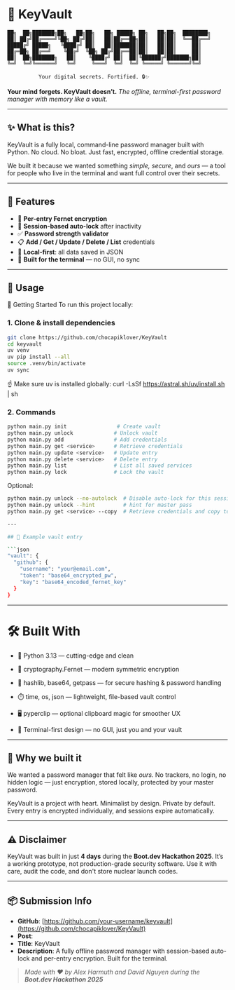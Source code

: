 # 🔐 KeyVault

    ██╗  ██╗███████╗██╗   ██╗██╗   ██╗ █████╗ ██╗   ██╗██╗  ████████╗
    ██║ ██╔╝██╔════╝╚██╗ ██╔╝██║   ██║██╔══██╗██║   ██║██║  ╚══██╔══╝
    █████╔╝ █████╗   ╚████╔╝ ██║   ██║███████║██║   ██║██║     ██║   
    ██╔═██╗ ██╔══╝    ╚██╔╝  ╚██╗ ██╔╝██╔══██║██║   ██║██║     ██║   
    ██║  ██╗███████╗   ██║    ╚████╔╝ ██║  ██║╚██████╔╝███████╗██║   
    ╚═╝  ╚═╝╚══════╝   ╚═╝     ╚═══╝  ╚═╝  ╚═╝ ╚═════╝ ╚══════╝╚═╝   
                                                                    
              Your digital secrets. Fortified. 🔒✨

**Your mind forgets. KeyVault doesn’t.**
*The offline, terminal-first password manager with memory like a vault.*

---

## ✨ What is this?

KeyVault is a fully local, command-line password manager built with Python.
No cloud. No bloat. Just fast, encrypted, offline credential storage.

We built it because we wanted something *simple, secure*, and *ours* — a tool for people who live in the terminal and want full control over their secrets.

---

## 🔑 Features

* 🔐 **Per-entry Fernet encryption**
* 🧠 **Session-based auto-lock** after inactivity
* ✅ **Password strength validator**
* 📋 **Add / Get / Update / Delete / List** credentials
* 💾 **Local-first**: all data saved in JSON
* 🧪 **Built for the terminal** — no GUI, no sync

---

## 🚀 Usage
🚀 Getting Started
To run this project locally:

### 1. Clone & install dependencies

```bash
git clone https://github.com/chocapiklover/KeyVault
cd keyvault
uv venv
uv pip install --all
source .venv/bin/activate
uv sync
```

☝️ Make sure uv is installed globally:
curl -LsSf https://astral.sh/uv/install.sh | sh

### 2. Commands

```bash
python main.py init                # Create vault
python main.py unlock             # Unlock vault
python main.py add                # Add credentials
python main.py get <service>      # Retrieve credentials
python main.py update <service>   # Update entry
python main.py delete <service>   # Delete entry
python main.py list               # List all saved services
python main.py lock               # Lock the vault
```

Optional:

```bash
python main.py unlock --no-autolock  # Disable auto-lock for this session
python main.py unlock --hint         # hint for master pass
python main.py get <service> --copy  # Retrieve credentials and copy to clipboard

---

## 🧾 Example vault entry

```json
"vault": {
  "github": {
    "username": "your@email.com",
    "token": "base64_encrypted_pw",
    "key": "base64_encoded_fernet_key"
  }
}
```

---

# 🛠️ Built With

* 🐍 Python 3.13 — cutting-edge and clean

* 🔐 cryptography.Fernet — modern symmetric encryption

* 🧠 hashlib, base64, getpass — for secure hashing & password handling

* ⏱️ time, os, json — lightweight, file-based vault control

* 🖥️ pyperclip — optional clipboard magic for smoother UX

* 🧪 Terminal-first design — no GUI, just you and your vault
---

## 💭 Why we built it

We wanted a password manager that felt like *ours*.
No trackers, no login, no hidden logic — just encryption, stored locally, protected by your master password.

KeyVault is a project with heart.
Minimalist by design. Private by default.
Every entry is encrypted individually, and sessions expire automatically.

---

## ⚠️ Disclaimer

KeyVault was built in just **4 days** during the **Boot.dev Hackathon 2025**.
It’s a working prototype, not production-grade security software.
Use it with care, audit the code, and don't store nuclear launch codes.

---

## 📦 Submission Info

* **GitHub**: [https://github.com/your-username/keyvault](https://github.com/chocapiklover/KeyVault)
* **Post**: 
* **Title**: KeyVault
* **Description**: A fully offline password manager with session-based auto-lock and per-entry encryption. Built for the terminal.

> *Made with ❤️ by Alex Harmuth and David Nguyen during the **Boot.dev Hackathon 2025***
